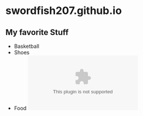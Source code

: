 # swordfish207.github.io

## My favorite Stuff
- Basketball
- Shoes
- Food
![Rick at Rolling](Rickrolling.com)

